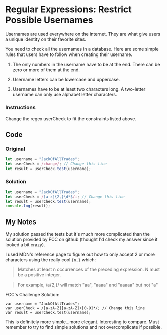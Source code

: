 # Regular Expressions: Restrict Possible Usernames

Usernames are used everywhere on the internet. They are what give users a unique identity on their favorite sites.

You need to check all the usernames in a database. Here are some simple rules that users have to follow when creating their username.

1) The only numbers in the username have to be at the end. There can be zero or more of them at the end.

2) Username letters can be lowercase and uppercase.

3) Usernames have to be at least two characters long. A two-letter username can only use alphabet letter characters.

### Instructions

Change the regex userCheck to fit the constraints listed above.

## Code

### Original

```javascript
let username = "JackOfAllTrades";
let userCheck = /change/; // Change this line
let result = userCheck.test(username);
```

### Solution

```javascript
let username = "JackOfAllTrades";
let userCheck = /[a-z]{2,}\d*$/i; // Change this line
let result = userCheck.test(username);
console.log(result);
```

## My Notes

My solution passed the tests but it's much more complicated than the solution provided by FCC on github (thought I'd check my answer since it looked a bit crazy).

I used MDN's reference page to figure out how to only accept 2 or more characters using the really cool `{n,}` which: 

> Matches at least n occurrences of the preceding expression. N must be a positive integer.

> For example, /a{2,}/ will match "aa", "aaaa" and "aaaaa" but not "a"

FCC's Challenge Solution:

```
var username = "JackOfAllTrades";
var userCheck = /[a-zA-Z][a-zA-Z]+[0-9]*/; // Change this line
var result = userCheck.test(username);
```

This is definitely more simple...more elegant. Interesting to compare. Must remember to try to find simple solutions and not overcomplicate if possible.
